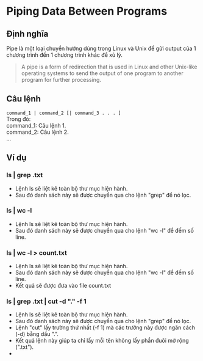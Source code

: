 ﻿# Piping Data Between Programs

## Định nghĩa
Pipe là một loại chuyển hướng dùng trong Linux và Unix để gửi output của 1 chương trình đến 1 chương trình khác để xủ lý.  
> A pipe is a form of redirection that is used in Linux and other Unix-like operating systems to send the output of one program to another program for further processing.

## Câu lệnh
```command_1 | command_2 [| command_3 . . . ]```  
Trong đó:  
command_1: Câu lệnh 1.  
command_2: Câu lệnh 2.  
...

## Ví dụ

### ls | grep .txt​

 -   Lệnh ls sẽ liệt kê toàn bộ thư mục hiện hành.  
-   Sau đó danh sách này sẽ được chuyển qua cho lệnh "grep" để nó lọc.  

### ls | wc -l
-   Lệnh ls sẽ liệt kê toàn bộ thư mục hiện hành.  
-   Sau đó danh sách này sẽ được chuyển qua cho lệnh "wc -l" để đếm số line.

### ls | wc -l > count.txt
-   Lệnh ls sẽ liệt kê toàn bộ thư mục hiện hành.  
-   Sau đó danh sách này sẽ được chuyển qua cho lệnh "wc -l" để đếm số line.
- Kết quả sẽ được đưa vào file count.txt

### ls | grep .txt | cut -d "." -f 1
-   Lệnh ls sẽ liệt kê toàn bộ thư mục hiện hành.  
-   Sau đó danh sách này sẽ được chuyển qua cho lệnh "grep" để nó lọc.
- Lệnh "cut" lấy trường thứ nhất (-f 1) mà các trường này được ngăn cách (-d) bằng dấu ".".
- Kết quả lệnh này giúp ta chỉ lấy mỗi tên không lấy phần đuôi mở rộng (".txt").
- 
